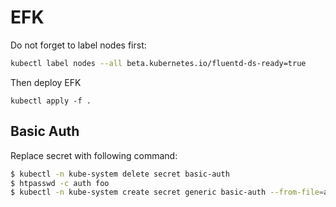 # EFK

Do not forget to label nodes first:

```sh
kubectl label nodes --all beta.kubernetes.io/fluentd-ds-ready=true
```

Then deploy EFK

```
kubectl apply -f .
```

## Basic Auth

Replace secret with following command:

```sh
$ kubectl -n kube-system delete secret basic-auth
$ htpasswd -c auth foo
$ kubectl -n kube-system create secret generic basic-auth --from-file=auth
```

